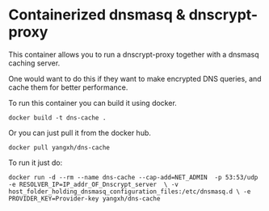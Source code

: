 # Containerized dnsmasq & dnscrypt-proxy

This container allows you to run a dnscrypt-proxy  together with a dnsmasq caching server.

One would want to do this if they want to make encrypted DNS queries, and cache them for better performance.

To run this container you can build it using docker.

```docker build -t dns-cache .```

Or you can just pull it from the docker hub.

```docker pull yangxh/dns-cache```

To run it just do:

``docker run -d --rm --name dns-cache --cap-add=NET_ADMIN  -p 53:53/udp -e RESOLVER_IP=IP_addr_OF_Dnscrypt_server  \
 -v host_folder_holding_dnsmasq_configuration_files:/etc/dnsmasq.d \
 -e PROVIDER_KEY=Provider-key yangxh/dns-cache``


